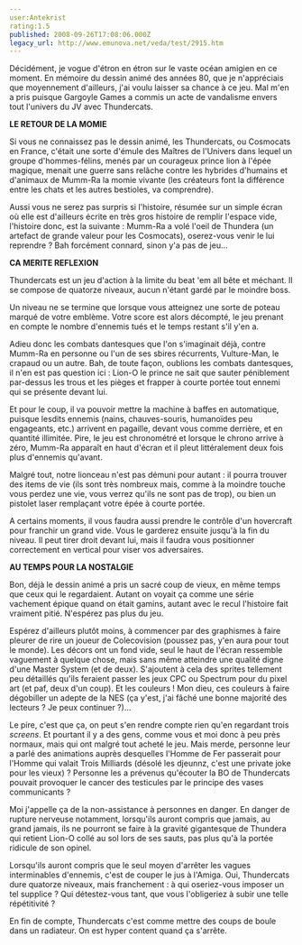 ```yaml
---
user:Antekrist
rating:1.5
published: 2008-09-26T17:08:06.000Z
legacy_url: http://www.emunova.net/veda/test/2915.htm
---
```

Décidément, je vogue d'étron en étron sur le vaste océan amigien en ce moment. En mémoire du dessin animé des années 80, que je n'appréciais que moyennement d'ailleurs, j'ai voulu laisser sa chance à ce jeu. Mal m'en a pris puisque Gargoyle Games a commis un acte de vandalisme envers tout l'univers du JV avec Thundercats.  

  

**LE RETOUR DE LA MOMIE**  

Si vous ne connaissez pas le dessin animé, les Thundercats, ou Cosmocats en France, c'était une sorte d'émule des Maîtres de l'Univers dans lequel un groupe d'hommes-félins, menés par un courageux prince lion à l'épée magique, menait une guerre sans relâche contre les hybrides d'humains et d'animaux de Mumm-Ra la momie vivante (les créateurs font la différence entre les chats et les autres bestioles, va comprendre).  

Aussi vous ne serez pas surpris si l'histoire, résumée sur un simple écran où elle est d'ailleurs écrite en très gros histoire de remplir l'espace vide, l'histoire donc, est la suivante : Mumm-Ra a volé l'oeil de Thundera (un artefact de grande valeur pour les Cosmocats), oserez-vous venir le lui reprendre ? Bah forcément connard, sinon y'a pas de jeu...  

  

**CA MERITE REFLEXION**  

Thundercats est un jeu d'action à la limite du beat 'em all bête et méchant. Il se compose de quatorze niveaux, aucun n'étant gardé par le moindre boss.  

Un niveau ne se termine que lorsque vous atteignez une sorte de poteau marqué de votre emblème. Votre score est alors décompté, le jeu prenant en compte le nombre d'ennemis tués et le temps restant s'il y'en a.  

Adieu donc les combats dantesques que l'on s'imaginait déjà, contre Mumm-Ra en personne ou l'un de ses sbires récurrents, Vulture-Man, le crapaud ou un autre. Bah, de toute façon, oublions les combats dantesques, il n'en est pas question ici : Lion-O le prince ne sait que sauter péniblement par-dessus les trous et les pièges et frapper à courte portée tout ennemi qui se présente devant lui.  

Et pour le coup, il va pouvoir mettre la machine à baffes en automatique, puisque lesdits ennemis (nains, chauves-souris, humanoïdes peu engageants, etc.) arrivent en pagaille, devant vous comme derrière, et en quantité illimitée. Pire, le jeu est chronométré et lorsque le chrono arrive à zéro, Mumm-Ra apparaît en haut d'écran et il pleut littéralement deux fois plus d'ennemis qu'avant.  

Malgré tout, notre lionceau n'est pas démuni pour autant : il pourra trouver des items de vie (ils sont très nombreux mais, comme à la moindre touche vous perdez une vie, vous verrez qu'ils ne sont pas de trop), ou bien un pistolet laser remplaçant votre épée à courte portée.  

A certains moments, il vous faudra aussi prendre le contrôle d'un hovercraft pour franchir un grand vide. Vous le garderez ensuite jusqu'à la fin du niveau. Il peut tirer droit devant lui, mais il faudra vous positionner correctement en vertical pour viser vos adversaires.  

  

**AU TEMPS POUR LA NOSTALGIE**  

Bon, déjà le dessin animé a pris un sacré coup de vieux, en même temps que ceux qui le regardaient. Autant on voyait ça comme une série vachement épique quand on était gamins, autant avec le recul l'histoire fait vraiment pitié. N'espérez pas plus du jeu.  

Espérez d'ailleurs plutôt moins, à commencer par des graphismes à faire pleurer de rire un joueur de Colecovision (poussez pas, y'en aura pour tout le monde). Les décors ont un fond vide, seul le haut de l'écran ressemble vaguement à quelque chose, mais sans même atteindre une qualité digne d'une Master System (et de deux). S'ajoutent à cela des sprites tellement peu détaillés qu'ils feraient passer les jeux CPC ou Spectrum pour du pixel art (et paf, deux d'un coup). Et les couleurs ! Mon dieu, ces couleurs à faire dégobiller un adepte de la NES (ça y'est, j'ai fâché une bonne majorité des lecteurs ? Je peux continuer ?)...  

Le pire, c'est que ça, on peut s'en rendre compte rien qu'en regardant trois _screens_. Et pourtant il y a des gens, comme vous et moi donc à peu près normaux, mais qui ont malgré tout acheté le jeu. Mais merde, personne leur a parlé des animations auprès desquelles l'Homme de Fer passerait pour l'Homme qui valait Trois Milliards (désolé les djeunnz, c'est une private joke pour les vieux) ? Personne les a prévenus qu'écouter la BO de Thundercats pouvait provoquer le cancer des testicules par le principe des vases communicants ?  

Moi j'appelle ça de la non-assistance à personnes en danger. En danger de rupture nerveuse notamment, lorsqu'ils auront compris que jamais, au grand jamais, ils ne pourront se faire à la gravité gigantesque de Thundera qui retient Lion-O collé au sol lors de ses sauts, pas plus qu'à la portée ridicule de son opinel.  

Lorsqu'ils auront compris que le seul moyen d'arrêter les vagues interminables d'ennemis, c'est de couper le jus à l'Amiga. Oui, Thundercats dure quatorze niveaux, mais franchement : à qui oseriez-vous imposer un tel supplice ? Qui détestez-vous tant, que vous l'obligeriez à subir une telle répétitivité ?  

  

En fin de compte, Thundercats c'est comme mettre des coups de boule dans un radiateur. On est hyper content quand ça s'arrête.